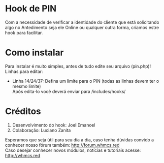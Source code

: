 # Hook de PIN
Com a necessidade de verificar a identidade do cliente que está solicitando algo no Antedimento seja ele Online ou qualquer outra forma, criamos estre hook para facilitar.

# Como instalar
Para instalar é muito simples, antes de tudo edite seu arquivo (pin.php)! <br/>
Linhas para editar: <br/>
- Linha 14/24/37: Defina um limite para o PIN (todas as linhas devem ter o mesmo limite)<br/>
Após edita-lo você deverá enviar para /includes/hooks/ <br/>

# Créditos
1. Desenvolvimento do hook: Joel Emanoel
2. Colaboração: Luciano Zanita

Esperamos que seja útil para seu dia a dia, caso tenha dúvidas convido a conhecer nosso fórum também: http://forum.whmcs.red <br/>
Caso desejar conhecer novos módulos, notícias e tutoriais acesse: http://whmcs.red <br/>
